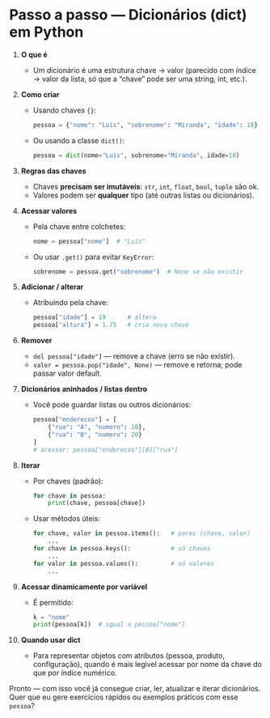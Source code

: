 # Passo a passo — Dicionários (dict) em Python

1. **O que é**

   * Um dicionário é uma estrutura chave → valor (parecido com índice → valor da lista, só que a “chave” pode ser uma string, int, etc.).

2. **Como criar**

   * Usando chaves `{}`:

     ```python
     pessoa = {"nome": "Luís", "sobrenome": "Miranda", "idade": 18}
     ```
   * Ou usando a classe `dict()`:

     ```python
     pessoa = dict(nome="Luís", sobrenome="Miranda", idade=18)
     ```

3. **Regras das chaves**

   * Chaves **precisam ser imutáveis**: `str`, `int`, `float`, `bool`, `tuple` são ok.
   * Valores podem ser **qualquer** tipo (até outras listas ou dicionários).

4. **Acessar valores**

   * Pela chave entre colchetes:

     ```python
     nome = pessoa["nome"]  # "Luís"
     ```
   * Ou usar `.get()` para evitar `KeyError`:

     ```python
     sobrenome = pessoa.get("sobrenome")  # None se não existir
     ```

5. **Adicionar / alterar**

   * Atribuindo pela chave:

     ```python
     pessoa["idade"] = 19      # altera
     pessoa["altura"] = 1.75   # cria nova chave
     ```

6. **Remover**

   * `del pessoa["idade"]`  — remove a chave (erro se não existir).
   * `valor = pessoa.pop("idade", None)` — remove e retorna; pode passar valor default.

7. **Dicionários aninhados / listas dentro**

   * Você pode guardar listas ou outros dicionários:

     ```python
     pessoa["enderecos"] = [
         {"rua": "A", "numero": 10},
         {"rua": "B", "numero": 20}
     ]
     # acessar: pessoa["enderecos"][0]["rua"]
     ```

8. **Iterar**

   * Por chaves (padrão):

     ```python
     for chave in pessoa:
         print(chave, pessoa[chave])
     ```
   * Usar métodos úteis:

     ```python
     for chave, valor in pessoa.items():   # pares (chave, valor)
         ...
     for chave in pessoa.keys():           # só chaves
         ...
     for valor in pessoa.values():         # só valores
         ...
     ```

9. **Acessar dinamicamente por variável**

   * É permitido:

     ```python
     k = "nome"
     print(pessoa[k])  # igual a pessoa["nome"]
     ```

10. **Quando usar dict**

    * Para representar objetos com atributos (pessoa, produto, configuração), quando é mais legível acessar por nome da chave do que por índice numérico.

Pronto — com isso você já consegue criar, ler, atualizar e iterar dicionários. Quer que eu gere exercícios rápidos ou exemplos práticos com esse `pessoa`?
